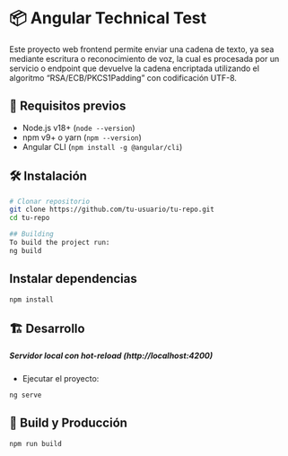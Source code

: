 # 📦 Angular Technical Test

Este proyecto web frontend permite enviar una cadena de texto, ya sea mediante escritura o reconocimiento de voz, la cual es procesada por un servicio o endpoint que devuelve la cadena encriptada utilizando el algoritmo “RSA/ECB/PKCS1Padding” con codificación UTF-8.

## 🚀 Requisitos previos

- Node.js v18+ (`node --version`)
- npm v9+ o yarn (`npm --version`)
- Angular CLI (`npm install -g @angular/cli`)

## 🛠 Instalación

```bash
# Clonar repositorio
git clone https://github.com/tu-usuario/tu-repo.git
cd tu-repo

## Building
To build the project run:
ng build
```

## Instalar dependencias
```bash
npm install
```
## 🏗 Desarrollo
##### Servidor local con hot-reload (http://localhost:4200)
- Ejecutar el proyecto:
```bash
ng serve
```

## 🔧 Build y Producción
```bash
npm run build
```
